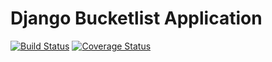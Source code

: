 <snippet>

# Django Bucketlist Application
[![Build Status](https://travis-ci.org/andela-hoyeboade/django-bucketlist.svg?branch=develop)](https://travis-ci.org/andela-hoyeboade/django-bucketlist) [![Coverage Status](https://coveralls.io/repos/github/andela-hoyeboade/django-bucketlist/badge.svg)](https://coveralls.io/github/andela-hoyeboade/django-bucketlist)
